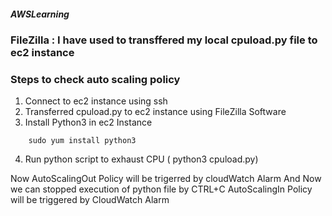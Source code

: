 ##### AWSLearning
### FileZilla : I have used to transffered my local cpuload.py file to ec2 instance

### Steps to check auto scaling policy

1. Connect to ec2 instance using ssh 
2. Transferred cpuload.py to ec2 instance using FileZilla Software
3. Install Python3 in ec2 Instance
```
    sudo yum install python3
```
4. Run python script to exhaust CPU ( python3 cpuload.py)

Now AutoScalingOut Policy will be trigerred by cloudWatch Alarm
 And Now we can stopped execution of python file by CTRL+C
 AutoScalingIn Policy will be triggered by CloudWatch Alarm
